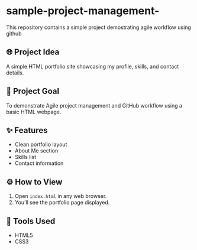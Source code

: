 # sample-project-management-
This repository contains a simple project demostrating agile workflow using github

## 🌐 Project Idea
A simple HTML portfolio site showcasing my profile, skills, and contact details.

## 🎯 Project Goal
To demonstrate Agile project management and GitHub workflow using a basic HTML webpage.

## ✨ Features
- Clean portfolio layout  
- About Me section  
- Skills list  
- Contact information

## ⚙️ How to View
1. Open `index.html` in any web browser.  
2. You’ll see the portfolio page displayed.

## 🧰 Tools Used
- HTML5  
- CSS3  

